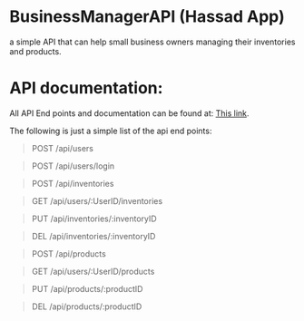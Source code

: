 # BusinessManagerAPI (Hassad App)

a simple API that can help small business owners managing their inventories and products.


# API documentation:
All API End points and documentation can be found at:
[This link](https://documenter.getpostman.com/view/16306829/2s93CPqXtj).

The following is just a simple list of the api end points:

>POST /api/users

>POST /api/users/login

>POST /api/inventories

>GET /api/users/:UserID/inventories

>PUT /api/inventories/:inventoryID

>DEL /api/inventories/:inventoryID

>POST /api/products

>GET /api/users/:UserID/products

>PUT /api/products/:productID

>DEL /api/products/:productID

